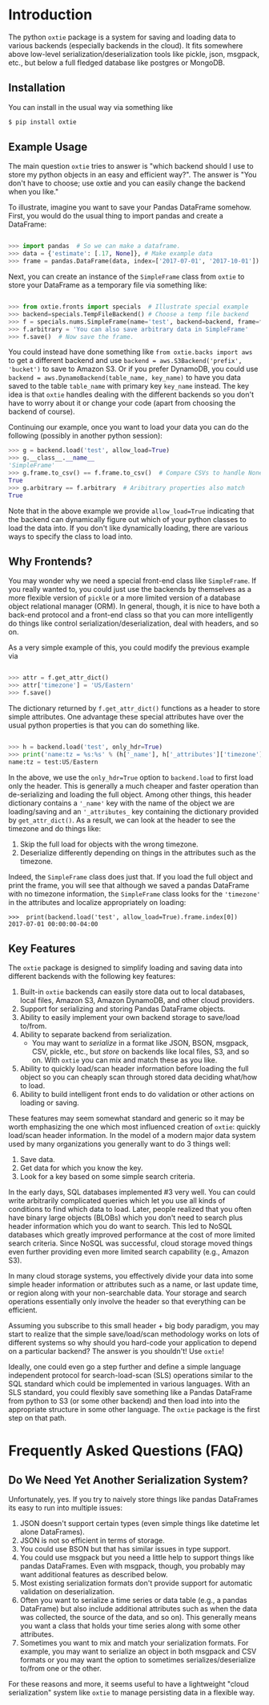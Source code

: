 
# Introduction

The python `oxtie` package is a system for saving and loading data
to various backends (especially backends in the cloud). It fits
somewhere above low-level serialization/deserialization tools like
pickle, json, msgpack, etc., but below a full fledged database like
postgres or MongoDB.

## Installation

You can install in the usual way via something like

```sh
$ pip install oxtie
```

## Example Usage

The main question `oxtie` tries to answer is "which backend should I
use to store my python objects in an easy and efficient way?". The
answer is "You don't have to choose; use oxtie and you can easily
change the backend when you like."

To illustrate, imagine you want to save your Pandas DataFrame
somehow. First, you would do the usual thing to import pandas and
create a DataFrame:

```python

>>> import pandas  # So we can make a dataframe.
>>> data = {'estimate': [.17, None]}, # Make example data
>>> frame = pandas.DataFrame(data, index=['2017-07-01', '2017-10-01'])
```

Next, you can create an instance of the `SimpleFrame` class from
`oxtie` to store your DataFrame as a temporary file via something like:
```python

>>> from oxtie.fronts import specials  # Illustrate special example
>>> backend=specials.TempFileBackend() # Choose a temp file backend
>>> f = specials.nums.SimpleFrame(name='test', backend=backend, frame=frame)
>>> f.arbitrary = 'You can also save arbitrary data in SimpleFrame'
>>> f.save()  # Now save the frame.
```

You could instead have done something
like `from oxtie.backs import aws` to get a different backend and
use `backend = aws.S3Backend('prefix', 'bucket')` to save to Amazon
S3. Or if you prefer DynamoDB, you could
use `backend = aws.DynamoBackend(table_name, key_name)` to
have you data saved to the table `table_name` with primary key
`key_name` instead. The key idea is that `oxtie` handles dealing
with the different backends so you don't have to worry about it or
change your code (apart from choosing the backend of course).

Continuing our example, once you want to load your data you can do the
following (possibly in another python session):
``` python
>>> g = backend.load('test', allow_load=True)
>>> g.__class__.__name__
'SimpleFrame'
>>> g.frame.to_csv() == f.frame.to_csv()  # Compare CSVs to handle Nones
True
>>> g.arbitrary == f.arbitrary  # Aribitrary properties also match
True
```

Note that in the above example we provide `allow_load=True` indicating
that the backend can dynamically figure out which of your python
classes to load the data into. If you don't like dynamically loading,
there are various ways to specify the class to load into.

## Why Frontends?

You may wonder why we need a special front-end class like
`SimpleFrame`. If you really wanted to, you could just use the
backends by themselves as a more flexible version of `pickle` or a
more limited version of a database object relational manager (ORM). In
general, though, it is nice to have both a back-end protocol and a
front-end class so that you can more intelligently do things like
control serialization/deserialization, deal with headers, and so on.

As a very simple example of this, you could modify the previous
example via

```python

>>> attr = f.get_attr_dict()
>>> attr['timezone'] = 'US/Eastern'
>>> f.save()
```

The dictionary returned by `f.get_attr_dict()` functions as a header
to store simple attributes. One advantage these special attributes
have over the usual python properties is that you can do something like.

```python

>>> h = backend.load('test', only_hdr=True)
>>> print('name:tz = %s:%s' % (h['_name'], h['_attributes']['timezone']))
name:tz = test:US/Eastern
```

In the above, we use the `only_hdr=True` option to `backend.load` to
first load only the header. This is generally a much cheaper and
faster operation than de-serializing and loading the full
object. Among other things, this header dictionary contains a `'_name'`
key with the name of the object we are loading/saving and an
`'_attributes_` key containing the dictionary provided by
`get_attr_dict()`. As a result, we can look at the header to see the
timezone and do things like:

  1. Skip the full load for objects with the wrong timezone.
  2. Deserialize differently depending on things in the attributes
     such as the timezone.
	 
 Indeed, the `SimpleFrame` class does just that. If you load the full
 object and print the frame, you will see that although we saved a
 pandas DataFrame with no timezone information, the `SimpleFrame`
 class looks for the `'timezone'` in the attributes and localize
 appropriately on loading:
 
```
>>>  print(backend.load('test', allow_load=True).frame.index[0])
2017-07-01 00:00:00-04:00
```

## Key Features

The `oxtie` package is designed to simplify loading and
saving data into different backends with the following key features:

  1. Built-in `oxtie` backends can easily store data out to
     local databases, local files, Amazon S3, Amazon DynamoDB, and other
	 cloud providers.
  2. Support for serializing and storing Pandas DataFrame objects.
  3. Ability to easily implement your own backend storage to save/load
     to/from.
  4. Ability to separate backend from serialization.
	 - You may want to *serialize* in a format like JSON, BSON,
       msgpack, CSV, pickle, etc., but *store* on backends like local
       files, S3, and so on. With `oxtie` you can mix and match these
       as you like.
  5. Ability to quickly load/scan header information before loading
     the full object so you can cheaply scan through stored data
     deciding what/how to load.
  6. Ability to build intelligent front ends to do validation or other
     actions on loading or saving.

These features may seem somewhat standard and generic so it may be
worth emphasizing the one which most influenced creation of `oxtie`:
quickly load/scan header information. In the model of a modern major
data system used by many organizations you generally want to do 3
things well:

  1. Save data.
  2. Get data for which you know the key.
  3. Look for a key based on some simple search criteria.
  
In the early days, SQL databases implemented #3 very well. You can
could write arbitrarily complicated queries which let you use all
kinds of conditions to find which data to load. Later, people realized
that you often have binary large objects (BLOBs) which you don't need
to search plus header information which you do want to search. This
led to NoSQL databases which greatly improved performance at the cost
of more limited search criteria. Since NoSQL was successful, cloud
storage moved things even further providing even more limited search
capability (e.g., Amazon S3).

In many cloud storage systems, you effectively divide your data into
some simple header information or attributes such as a name, or last
update time, or region along with your non-searchable data. Your
storage and search operations essentially only involve the header so
that everything can be efficient.

Assuming you subscribe to this small header + big body paradigm, you
may start to realize that the simple save/load/scan methodology works
on lots of different systems so why should you hard-code your
application to depend on a particular backend? The answer is you
shouldn't! Use `oxtie`!

Ideally, one could even go a step further and define a simple language
independent protocol for search-load-scan (SLS) operations similar to
the SQL standard which could be implemented in various languages. With
an SLS standard, you could flexibly save something like a Pandas
DataFrame from python to S3 (or some other backend) and then load into
into the appropriate structure in some other language. The `oxtie`
package is the first step on that path.

# Frequently Asked Questions (FAQ)

## Do We Need Yet Another Serialization System?

Unfortunately, yes. If you try to naively store things like pandas
DataFrames its easy to run into multiple issues:

  1. JSON doesn't support certain types (even simple things like
     datetime let alone DataFrames). 
  2. JSON is not so efficient in terms of storage.
  3. You could use BSON but that has similar issues in type support.
  4. You could use msgpack but you need a little help to support
     things like pandas DataFrames. Even with msgpack, though, you
     probably may want additional features as described below.
  5. Most existing serialization formats don't provide support for
     automatic validation on deserialization.
  6. Often you want to serialize a time series or data table (e.g., a
     pandas DataFrame) but also include additional attributes such as
     when the data was collected, the source of the data, and so
     on). This generally means you want a class that holds your time
     series along with some other attributes.
  7. Sometimes you want to mix and match your serialization
     formats. For example, you may want to serialize an object in both
	 msgpack and CSV formats or you may want the option to sometimes
	 serializes/deserialize to/from one or the other.

For these reasons and more, it seems useful to have a lightweight
"cloud serialization" system like `oxtie` to manage persisting data in
a flexible way.

	 



